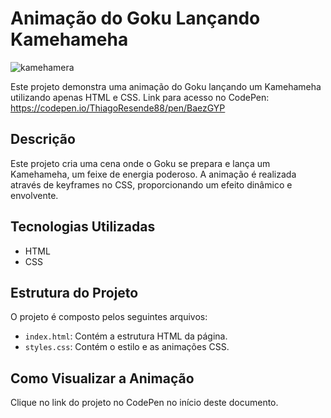 # Animação do Goku Lançando Kamehameha

![kamehamera](https://github.com/ThiagoResende88/Animacao_Kamehameha/assets/117482959/c58d68c3-0a13-422c-b6c4-d3626c2eb0e7)

Este projeto demonstra uma animação do Goku lançando um Kamehameha utilizando apenas HTML e CSS. Link para acesso no CodePen: https://codepen.io/ThiagoResende88/pen/BaezGYP

## Descrição

Este projeto cria uma cena onde o Goku se prepara e lança um Kamehameha, um feixe de energia poderoso. A animação é realizada através de keyframes no CSS, proporcionando um efeito dinâmico e envolvente.

## Tecnologias Utilizadas

- HTML
- CSS

## Estrutura do Projeto

O projeto é composto pelos seguintes arquivos:
- `index.html`: Contém a estrutura HTML da página.
- `styles.css`: Contém o estilo e as animações CSS.

## Como Visualizar a Animação

Clique no link do projeto no CodePen no início deste documento.
